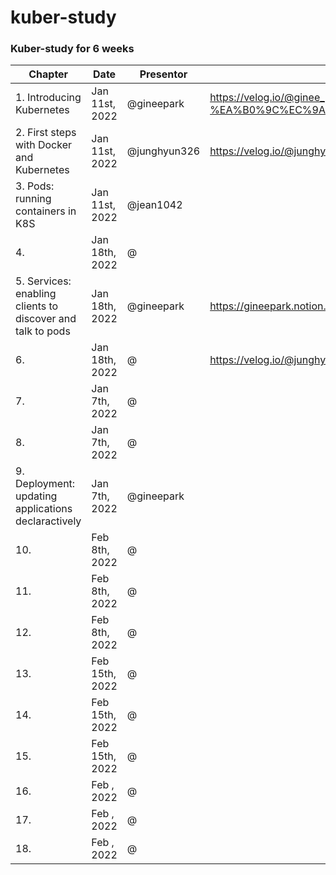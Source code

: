# kuber-study

### Kuber-study for 6 weeks

| Chapter                                                    | Date           | Presentor    | Link                                                                                          |
| ---------------------------------------------------------- | -------------- | ------------ | --------------------------------------------------------------------------------------------- |
| 1. Introducing Kubernetes                                  | Jan 11st, 2022 | @gineepark   | https://velog.io/@ginee_park/%EC%BF%A0%EB%B2%84%EB%84%A4%ED%8B%B0%EC%8A%A4-%EA%B0%9C%EC%9A%94 |
| 2. First steps with Docker and Kubernetes                  | Jan 11st, 2022 | @junghyun326 | https://velog.io/@junghyun326/k8s-study-Chapter2.-First-steps-with-Docker-and-Kubernetes      |
| 3. Pods: running containers in K8S                         | Jan 11st, 2022 | @jean1042    |                                                                                               |
| 4.                                                         | Jan 18th, 2022 | @            |                                                                                               |
| 5. Services: enabling clients to discover and talk to pods | Jan 18th, 2022 | @gineepark   | https://gineepark.notion.site/5-f9cc932e55264010b15132fd588da708                              |
| 6.                                                         | Jan 18th, 2022 | @            | https://velog.io/@junghyun326/kuber-study-Chapter6.-Volumes                                   |
| 7.                                                         | Jan 7th, 2022  | @            |                                                                                               |
| 8.                                                         | Jan 7th, 2022  | @            |                                                                                               |
| 9. Deployment: updating applications declaractively        | Jan 7th, 2022  | @gineepark   |                                                                                               |
| 10.                                                        | Feb 8th, 2022  | @            |                                                                                               |
| 11.                                                        | Feb 8th, 2022  | @            |                                                                                               |
| 12.                                                        | Feb 8th, 2022  | @            |                                                                                               |
| 13.                                                        | Feb 15th, 2022 | @            |                                                                                               |
| 14.                                                        | Feb 15th, 2022 | @            |                                                                                               |
| 15.                                                        | Feb 15th, 2022 | @            |                                                                                               |
| 16.                                                        | Feb , 2022     | @            |                                                                                               |
| 17.                                                        | Feb , 2022     | @            |                                                                                               |
| 18.                                                        | Feb , 2022     | @            |                                                                                               |
